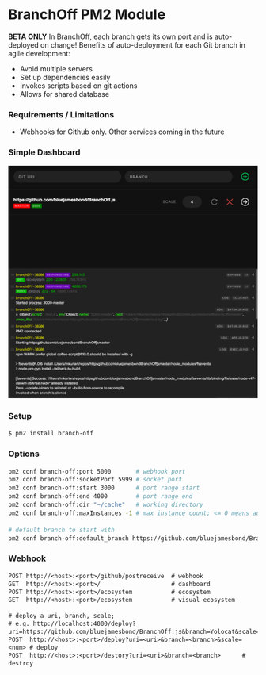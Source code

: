 # BranchOff PM2 Module
**BETA ONLY**
In BranchOff, each branch gets its own port and is auto-deployed on change!
Benefits of auto-deployment for each Git branch in agile development:

 - Avoid multiple servers
 - Set up dependencies easily
 - Invokes scripts based on git actions 
 - Allows for shared database
 
### Requirements / Limitations
- Webhooks for Github only. Other services coming in the future

### Simple Dashboard
![](/screenshots/dashboard-0.png)
 
### Setup
```bash
$ pm2 install branch-off
```

### Options
```bash
pm2 conf branch-off:port 5000       # webhook port
pm2 conf branch-off:socketPort 5999 # socket port
pm2 conf branch-off:start 3000      # port range start
pm2 conf branch-off:end 4000        # port range end
pm2 conf branch-off:dir "~/cache"   # working directory
pm2 conf branch-off:maxInstances -1 # max instance count; <= 0 means auto

# default branch to start with
pm2 conf branch-off:default_branch https://github.com/bluejamesbond/BranchOff.js#master 
```

### Webhook
```
POST http://<host>:<port>/github/postreceive  # webhook
GET  http://<host>:<port>/                    # dashboard
POST http://<host>:<port>/ecosystem           # ecosystem
GET  http://<host>:<port>/ecosystem           # visual ecosystem

# deploy a uri, branch, scale; 
# e.g. http://localhost:4000/deploy?uri=https://github.com/bluejamesbond/BranchOff.js&branch=Yolocat&scale=1
POST  http://<host>:<port>/deploy?uri=<uri>&branch=<branch>&scale=<num> # deploy
POST  http://<host>:<port>/destory?uri=<uri>&branch=<branch>      # destroy        
```
